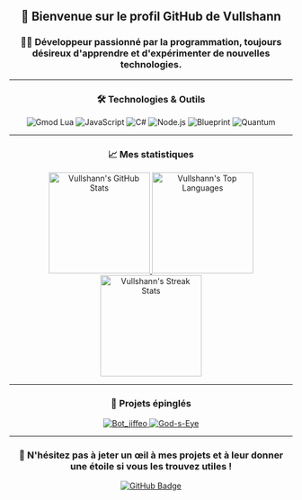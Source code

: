 <h2 align="center">👋 Bienvenue sur le profil GitHub de Vullshann</h2>

<h3 align="center">👨‍💻 Développeur passionné par la programmation, toujours désireux d'apprendre et d'expérimenter de nouvelles technologies.</h3>

---

<h3 align="center">🛠 Technologies & Outils</h3>

<p align="center">
  <!-- Langages de programmation -->
  <img src="https://img.shields.io/badge/Gmod%20Lua-AEAE00?style=flat-square&logo=lua&logoColor=white" alt="Gmod Lua">
  <img src="https://img.shields.io/badge/Javascript-%23323330.svg?style=flat-square&logo=javascript&logoColor=%23F7DF1E" alt="JavaScript">
  <img src="https://img.shields.io/badge/Csharp-A50000?style=flat-square&logo=c-sharp&logoColor=white" alt="C#">
  
  <!-- Frameworks et technologies -->
  <img src="https://img.shields.io/badge/Node.js-6DA55F?style=flat-square&logo=node.js&logoColor=white" alt="Node.js">
  <img src="https://img.shields.io/badge/Blueprint-3336FF?style=flat-square&logo=blueprint&logoColor=white" alt="Blueprint">
  
  <!-- Autres -->
  <img src="https://img.shields.io/badge/Quantum-A5A5A5?style=flat-square&logo=quantum&logoColor=white" alt="Quantum">
</p>

---

<h3 align="center">📈 Mes statistiques</h3>

<p align="center">
  <a href="https://github.com/Vullshann">
    <img height="180em" src="https://github-readme-stats-eight-theta.vercel.app/api?username=Vullshann&show_icons=true&theme=algolia&include_all_commits=true&count_private=true" alt="Vullshann's GitHub Stats">
    <img height="180em" src="https://github-readme-stats-eight-theta.vercel.app/api/top-langs/?username=Vullshann&layout=compact&langs_count=8&theme=algolia" alt="Vullshann's Top Languages">
    <img height="180em" src="https://github-readme-streak-stats.herokuapp.com/?user=Vullshann&theme=algolia" alt="Vullshann's Streak Stats">
  </a>
</p>

---

<h3 align="center">📌 Projets épinglés</h3>

<p align="center">
  <a href="LIEN_DU_PREMIER_PROJET">
    <img src="https://github-readme-stats.vercel.app/api/pin/?username=Vullshann&repo=Bot_jiffeo&theme=algolia" alt="Bot_jiffeo">
  </a>
  <a href="LIEN_DU_DEUXIEME_PROJET">
    <img src="https://github-readme-stats.vercel.app/api/pin/?username=Vullshann&repo=God-s-Eye&theme=algolia" alt="God-s-Eye">
  </a>
</p>


---

<h3 align="center">💼 N'hésitez pas à jeter un œil à mes projets et à leur donner une étoile si vous les trouvez utiles !</h3>

<p align="center">
  <a href="https://github.com/Vullshann?tab=followers">
    <img src="https://img.shields.io/github/followers/Vullshann?label=Followers&style=social" alt="GitHub Badge">
  </a>
</p>

